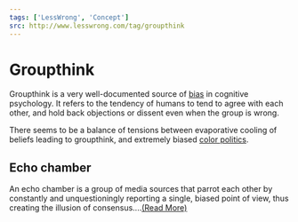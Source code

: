 ```yaml
---
tags: ['LessWrong', 'Concept']
src: http://www.lesswrong.com/tag/groupthink
---
```


# Groupthink
Groupthink is a very well-documented source of [bias](https://www.lesswrong.com/tag/bias) in cognitive psychology. It refers to the tendency of humans to tend to agree with each other, and hold back objections or dissent even when the group is wrong.

There seems to be a balance of tensions between evaporative cooling of beliefs leading to groupthink, and extremely biased [color politics](https://www.lesswrong.com/tag/blues-and-greens-metaphor).

## Echo chamber
An echo chamber is a group of media sources that parrot each other by constantly and unquestioningly reporting a single, biased point of view, thus creating the illusion of consensus....[(Read More)]()

